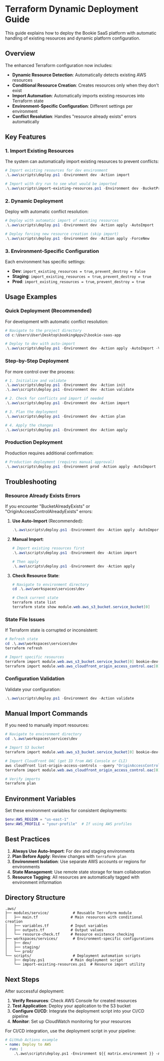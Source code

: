 # Terraform Dynamic Deployment Guide

This guide explains how to deploy the Bookie SaaS platform with automatic handling of existing resources and dynamic platform configuration.

## Overview

The enhanced Terraform configuration now includes:

- **Dynamic Resource Detection**: Automatically detects existing AWS resources
- **Conditional Resource Creation**: Creates resources only when they don't exist
- **Import Automation**: Automatically imports existing resources into Terraform state
- **Environment-Specific Configuration**: Different settings per environment
- **Conflict Resolution**: Handles "resource already exists" errors automatically

## Key Features

### 1. Import Existing Resources

The system can automatically import existing resources to prevent conflicts:

```powershell
# Import existing resources for dev environment
.\.aws\scripts\deploy.ps1 -Environment dev -Action import

# Import with dry run to see what would be imported
.\.aws\scripts\import-existing-resources.ps1 -Environment dev -BucketPrefix "bookie-dev" -Region "us-east-1" -DryRun
```

### 2. Dynamic Deployment

Deploy with automatic conflict resolution:

```powershell
# Deploy with automatic import of existing resources
.\.aws\scripts\deploy.ps1 -Environment dev -Action apply -AutoImport

# Deploy forcing new resource creation (skip import)
.\.aws\scripts\deploy.ps1 -Environment dev -Action apply -ForceNew
```

### 3. Environment-Specific Configuration

Each environment has specific settings:

- **Dev**: `import_existing_resources = true`, `prevent_destroy = false`
- **Staging**: `import_existing_resources = true`, `prevent_destroy = true`
- **Prod**: `import_existing_resources = true`, `prevent_destroy = true`

## Usage Examples

### Quick Deployment (Recommended)

For development with automatic conflict resolution:

```powershell
# Navigate to the project directory
cd c:\Users\User\Desktop\bookingAppv2\bookie-saas-app

# Deploy to dev with auto-import
.\.aws\scripts\deploy.ps1 -Environment dev -Action apply -AutoImport -Verbose
```

### Step-by-Step Deployment

For more control over the process:

```powershell
# 1. Initialize and validate
.\.aws\scripts\deploy.ps1 -Environment dev -Action init
.\.aws\scripts\deploy.ps1 -Environment dev -Action validate

# 2. Check for conflicts and import if needed
.\.aws\scripts\deploy.ps1 -Environment dev -Action import

# 3. Plan the deployment
.\.aws\scripts\deploy.ps1 -Environment dev -Action plan

# 4. Apply the changes
.\.aws\scripts\deploy.ps1 -Environment dev -Action apply
```

### Production Deployment

Production requires additional confirmation:

```powershell
# Production deployment (requires manual approval)
.\.aws\scripts\deploy.ps1 -Environment prod -Action apply -AutoImport
```

## Troubleshooting

### Resource Already Exists Errors

If you encounter "BucketAlreadyExists" or "OriginAccessControlAlreadyExists" errors:

1. **Use Auto-Import** (Recommended):
   ```powershell
   .\.aws\scripts\deploy.ps1 -Environment dev -Action apply -AutoImport
   ```

2. **Manual Import**:
   ```powershell
   # Import existing resources first
   .\.aws\scripts\deploy.ps1 -Environment dev -Action import
   
   # Then apply
   .\.aws\scripts\deploy.ps1 -Environment dev -Action apply
   ```

3. **Check Resource State**:
   ```powershell
   # Navigate to environment directory
   cd .\.aws\workspaces\services\dev
   
   # Check current state
   terraform state list
   terraform state show module.web.aws_s3_bucket.service_bucket[0]
   ```

### State File Issues

If Terraform state is corrupted or inconsistent:

```powershell
# Refresh state
cd .\.aws\workspaces\services\dev
terraform refresh

# Import specific resources
terraform import module.web.aws_s3_bucket.service_bucket[0] bookie-dev-dev
terraform import module.web.aws_cloudfront_origin_access_control.oac[0] <OAC_ID>
```

### Configuration Validation

Validate your configuration:

```powershell
.\.aws\scripts\deploy.ps1 -Environment dev -Action validate
```

## Manual Import Commands

If you need to manually import resources:

```powershell
# Navigate to environment directory
cd .\.aws\workspaces\services\dev

# Import S3 bucket
terraform import module.web.aws_s3_bucket.service_bucket[0] bookie-dev-dev

# Import CloudFront OAC (get ID from AWS Console or CLI)
aws cloudfront list-origin-access-controls --query "OriginAccessControlList.Items[?Name=='dev-oac'].Id | [0]" --output text
terraform import module.web.aws_cloudfront_origin_access_control.oac[0] <OAC_ID>

# Verify imports
terraform plan
```

## Environment Variables

Set these environment variables for consistent deployments:

```powershell
$env:AWS_REGION = "us-east-1"
$env:AWS_PROFILE = "your-profile"  # If using AWS profiles
```

## Best Practices

1. **Always Use Auto-Import**: For dev and staging environments
2. **Plan Before Apply**: Review changes with `terraform plan`
3. **Environment Isolation**: Use separate AWS accounts or regions for environments
4. **State Management**: Use remote state storage for team collaboration
5. **Resource Tagging**: All resources are automatically tagged with environment information

## Directory Structure

```
.aws/
├── modules/service/           # Reusable Terraform module
│   ├── main.tf               # Main resources with conditional creation
│   ├── variables.tf          # Input variables
│   ├── outputs.tf            # Output values
│   └── resource-check.tf     # Resource existence checking
├── workspaces/services/       # Environment-specific configurations
│   ├── dev/
│   ├── staging/
│   └── prod/
└── scripts/                   # Deployment automation scripts
    ├── deploy.ps1            # Main deployment script
    └── import-existing-resources.ps1  # Resource import utility
```

## Next Steps

After successful deployment:

1. **Verify Resources**: Check AWS Console for created resources
2. **Test Application**: Deploy your application to the S3 bucket
3. **Configure CI/CD**: Integrate the deployment script into your CI/CD pipeline
4. **Monitor**: Set up CloudWatch monitoring for your resources

For CI/CD integration, use the deployment script in your pipeline:

```yaml
# GitHub Actions example
- name: Deploy to AWS
  run: |
    .\.aws\scripts\deploy.ps1 -Environment ${{ matrix.environment }} -Action apply -AutoImport
```
